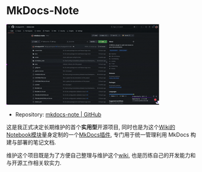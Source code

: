 # MkDocs-Note

![](assets/mkdocs-note.gif)

- Repository: [mkdocs-note | GitHub](https://github.com/virtualguard101/mkdocs-note)

这是我正式决定长期维护的首个**实用型**开源项目, 同时也是为这个[Wiki的Notebook模块](https://wiki.virtualguard101.com/notes/)量身定制的一个[MkDocs插件](https://www.mkdocs.org/dev-guide/plugins/#developing-plugins), 专门用于统一管理利用 MkDocs 构建与部署的笔记文档.

维护这个项目既是为了方便自己整理与维护这个[wiki](https://wiki.virtualguard101.com/), 也是历练自己的开发能力和与开源工作相关软实力.
